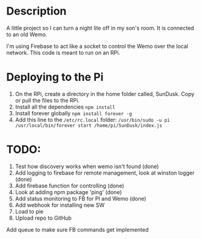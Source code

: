 # Description
A little project so I can turn a night lite off in my son's room. It is connected to an old Wemo.

I'm using Firebase to act like a socket to control the Wemo over the local network. This code is meant to run on an RPi.

# Deploying to the Pi
1. On the RPi, create a directory in the home folder called, SunDusk. Copy or pull the files to the RPi.
2. Install all the dependencies 
`npm install`
3. Install forever globally
`npm install forever -g`
4. Add this line to the `/etc/rc.local` folder:
`/usr/bin/sudo -u pi /usr/local/bin/forever start /home/pi/SunDusk/index.js`

# TODO:
1. Test how discovery works when wemo isn't found (done)
2. Add logging to firebase for remote management, look at winston logger (done)
3. Add firebase function for controlling (done)
4. Look at adding npm package 'ping' (done)
5. Add status monitoring to FB for PI and Wemo (done)
6. Add webhook for installing new SW
7. Load to pie
8. Upload repo to GitHub

Add queue to make sure FB commands get implemented

